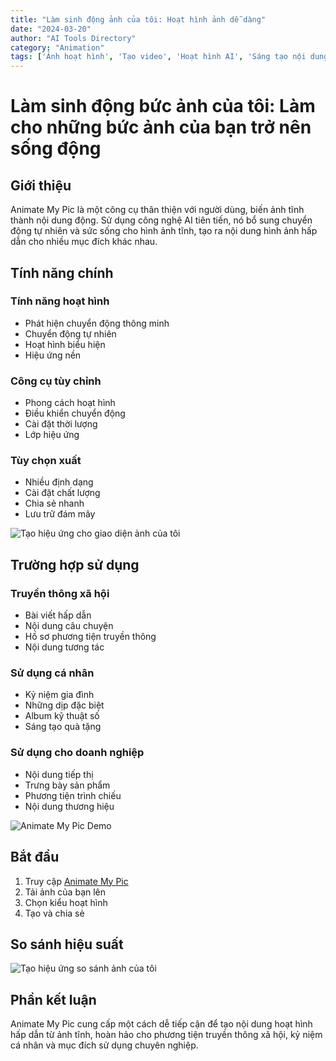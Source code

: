 ```yaml
---
title: "Làm sinh động ảnh của tôi: Hoạt hình ảnh dễ dàng"
date: "2024-03-20"
author: "AI Tools Directory"
category: "Animation"
tags: ['Ảnh hoạt hình', 'Tạo video', 'Hoạt hình AI', 'Sáng tạo nội dung']
---
```

# Làm sinh động bức ảnh của tôi: Làm cho những bức ảnh của bạn trở nên sống động

## Giới thiệu

Animate My Pic là một công cụ thân thiện với người dùng, biến ảnh tĩnh thành nội dung động. Sử dụng công nghệ AI tiên tiến, nó bổ sung chuyển động tự nhiên và sức sống cho hình ảnh tĩnh, tạo ra nội dung hình ảnh hấp dẫn cho nhiều mục đích khác nhau.

## Tính năng chính

### Tính năng hoạt hình
- Phát hiện chuyển động thông minh
- Chuyển động tự nhiên
- Hoạt hình biểu hiện
- Hiệu ứng nền

### Công cụ tùy chỉnh
- Phong cách hoạt hình
- Điều khiển chuyển động
- Cài đặt thời lượng
- Lớp hiệu ứng

### Tùy chọn xuất
- Nhiều định dạng
- Cài đặt chất lượng
- Chia sẻ nhanh
- Lưu trữ đám mây

![Tạo hiệu ứng cho giao diện ảnh của tôi](/imgs/animate-my-pic/interface.jpg)

## Trường hợp sử dụng

### Truyền thông xã hội
- Bài viết hấp dẫn
- Nội dung câu chuyện
- Hồ sơ phương tiện truyền thông
- Nội dung tương tác

### Sử dụng cá nhân
- Kỷ niệm gia đình
- Những dịp đặc biệt
- Album kỹ thuật số
- Sáng tạo quà tặng

### Sử dụng cho doanh nghiệp
- Nội dung tiếp thị
- Trưng bày sản phẩm
- Phương tiện trình chiếu
- Nội dung thương hiệu

![Animate My Pic Demo](/imgs/animate-my-pic/demo.jpg)

## Bắt đầu

1. Truy cập [Animate My Pic](https://animate-my-pic.com)
2. Tải ảnh của bạn lên
3. Chọn kiểu hoạt hình
4. Tạo và chia sẻ

## So sánh hiệu suất

![Tạo hiệu ứng so sánh ảnh của tôi](/imgs/animate-my-pic/comparison.jpg)

## Phần kết luận

Animate My Pic cung cấp một cách dễ tiếp cận để tạo nội dung hoạt hình hấp dẫn từ ảnh tĩnh, hoàn hảo cho phương tiện truyền thông xã hội, kỷ niệm cá nhân và mục đích sử dụng chuyên nghiệp.